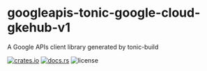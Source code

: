 # googleapis-tonic-google-cloud-gkehub-v1

A Google APIs client library generated by tonic-build

[![crates.io](https://img.shields.io/crates/v/googleapis-tonic-google-cloud-gkehub-v1)](https://crates.io/crates/googleapis-tonic-google-cloud-gkehub-v1)
[![docs.rs](https://img.shields.io/docsrs/googleapis-tonic-google-cloud-gkehub-v1)](https://docs.rs/googleapis-tonic-google-cloud-gkehub-v1)
![license](https://img.shields.io/crates/l/googleapis-tonic-google-cloud-gkehub-v1)
